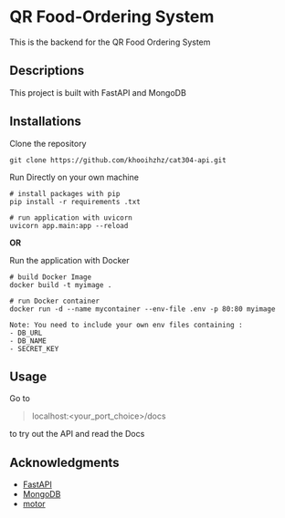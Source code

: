 # QR Food-Ordering System

This is the backend for the QR Food Ordering System

## Descriptions

This project is built with FastAPI and MongoDB

## Installations

Clone the repository

```
git clone https://github.com/khooihzhz/cat304-api.git
```

Run Directly on your own machine

```
# install packages with pip
pip install -r requirements .txt

# run application with uvicorn
uvicorn app.main:app --reload
```

**OR**

Run the application with Docker

```
# build Docker Image
docker build -t myimage .

# run Docker container
docker run -d --name mycontainer --env-file .env -p 80:80 myimage

Note: You need to include your own env files containing :
- DB_URL
- DB_NAME
- SECRET_KEY

```

## Usage

Go to

> localhost:<your_port_choice>/docs

to try out the API and read the Docs

## Acknowledgments

- [FastAPI](https://fastapi.tiangolo.com/)
- [MongoDB](https://www.mongodb.com/)
- [motor](https://docs.mongodb.com/drivers/motor/)
